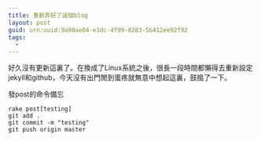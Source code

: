 ```yaml
---
title: 重新弄好了這個blog
layout: post
guid: urn:uuid:9a90ae04-e1dc-4f99-8283-5b412ee92f92
tags:
  - 
---
```


好久沒有更新這裏了。在換成了Linux系統之後，很長一段時間都懶得去重新設定jekyll和github，今天沒有出門閒到蛋疼就無意中想起這裏，鼓搗了一下。

發post的命令備忘
```github
rake post[testing]
git add .
git commit -m "testing"
git push origin master
```

